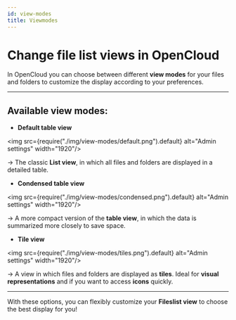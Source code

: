 ```yaml
---
id: view-modes
title: Viewmodes
---
```

# Change file list views in OpenCloud

In OpenCloud you can choose between different **view modes** for your files and folders to customize the display according to your preferences.

---

## Available view modes:

- **Default table view**  

<img src={require("./img/view-modes/default.png").default} alt="Admin settings" width="1920"/>

  → The classic **List view**, in which all files and folders are displayed in a detailed table.

- **Condensed table view**  

<img src={require("./img/view-modes/condensed.png").default} alt="Admin settings" width="1920"/>

  → A more compact version of the **table view**, in which the data is summarized more closely to save space.

- **Tile view**  

<img src={require("./img/view-modes/tiles.png").default} alt="Admin settings" width="1920"/>

  → A view in which files and folders are displayed as **tiles**. Ideal for **visual representations** and if you want to access **icons** quickly.

---

With these options, you can flexibly customize your **Fileslist view** to choose the best display for you!
